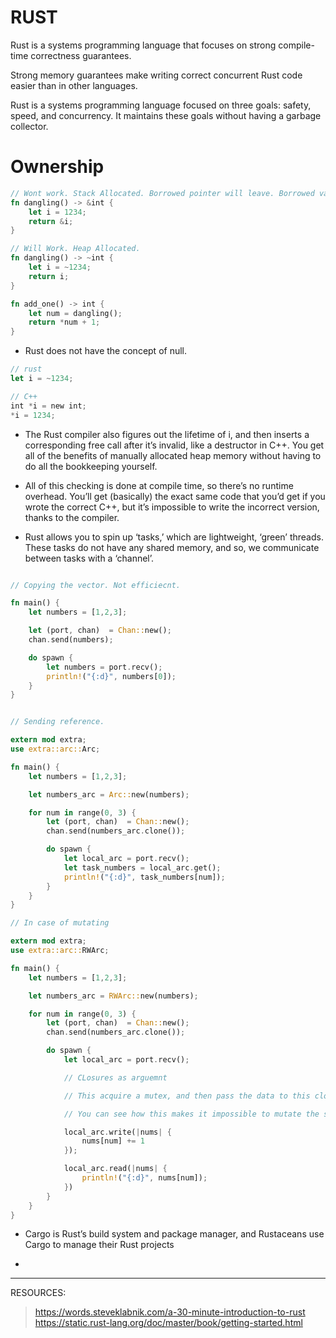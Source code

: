 # RUST

Rust is a systems programming language that focuses on strong compile-time correctness guarantees.

Strong memory guarantees make writing correct concurrent Rust code easier than in other languages.

Rust is a systems programming language focused on three goals: safety, speed, and concurrency. It maintains these goals without having a garbage collector.

# Ownership

``` rust
// Wont work. Stack Allocated. Borrowed pointer will leave. Borrowed value will not.
fn dangling() -> &int {
    let i = 1234;
    return &i;
}

// Will Work. Heap Allocated.
fn dangling() -> ~int {
    let i = ~1234;
    return i;
}

fn add_one() -> int {
    let num = dangling();
    return *num + 1;
}
```

- Rust does not have the concept of null.

```rust
// rust
let i = ~1234;

// C++
int *i = new int;
*i = 1234;
```

- The Rust compiler also figures out the lifetime of i, and then inserts a corresponding free call after it’s invalid, like a destructor in C++. You get all of the benefits of manually allocated heap memory without having to do all the bookkeeping yourself.
- All of this checking is done at compile time, so there’s no runtime overhead. You’ll get (basically) the exact same code that you’d get if you wrote the correct C++, but it’s impossible to write the incorrect version, thanks to the compiler.


- Rust allows you to spin up ‘tasks,’ which are lightweight, ‘green’ threads. These tasks do not have any shared memory, and so, we communicate between tasks with a ‘channel’.

```rust

// Copying the vector. Not efficiecnt.

fn main() {
    let numbers = [1,2,3];

    let (port, chan)  = Chan::new();
    chan.send(numbers);

    do spawn {
        let numbers = port.recv();
        println!("{:d}", numbers[0]);
    }
}


// Sending reference.

extern mod extra;
use extra::arc::Arc;

fn main() {
    let numbers = [1,2,3];

    let numbers_arc = Arc::new(numbers);

    for num in range(0, 3) {
        let (port, chan)  = Chan::new();
        chan.send(numbers_arc.clone());

        do spawn {
            let local_arc = port.recv();
            let task_numbers = local_arc.get();
            println!("{:d}", task_numbers[num]);
        }
    }
}

// In case of mutating

extern mod extra;
use extra::arc::RWArc;

fn main() {
    let numbers = [1,2,3];

    let numbers_arc = RWArc::new(numbers);

    for num in range(0, 3) {
        let (port, chan)  = Chan::new();
        chan.send(numbers_arc.clone());

        do spawn {
            let local_arc = port.recv();

            // CLosures as arguemnt

            // This acquire a mutex, and then pass the data to this closure. After the closure does its thing, the mutex is released

            // You can see how this makes it impossible to mutate the state without remembering to aquire the lock. We gain the efficiency of shared mutable state, while retaining the safety of disallowing shared mutable state.

            local_arc.write(|nums| {
                nums[num] += 1
            });

            local_arc.read(|nums| {
                println!("{:d}", nums[num]);
            })
        }
    }
}

```

- Cargo is Rust’s build system and package manager, and Rustaceans use Cargo to manage their Rust projects

- 


--- 
RESOURCES: 
> https://words.steveklabnik.com/a-30-minute-introduction-to-rust
> https://static.rust-lang.org/doc/master/book/getting-started.html